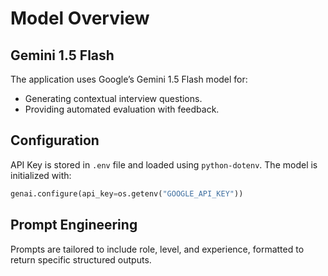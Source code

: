 # Model Overview

## Gemini 1.5 Flash
The application uses Google’s Gemini 1.5 Flash model for:
- Generating contextual interview questions.
- Providing automated evaluation with feedback.

## Configuration
API Key is stored in `.env` file and loaded using `python-dotenv`. The model is initialized with:
```python
genai.configure(api_key=os.getenv("GOOGLE_API_KEY"))
```

## Prompt Engineering
Prompts are tailored to include role, level, and experience, formatted to return specific structured outputs.